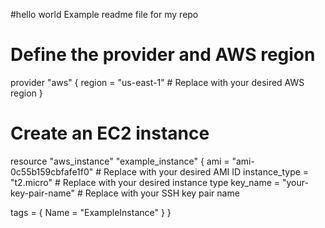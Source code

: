 #hello world
Example readme file for my repo

# Define the provider and AWS region
provider "aws" {
  region = "us-east-1"  # Replace with your desired AWS region
}

# Create an EC2 instance
resource "aws_instance" "example_instance" {
  ami           = "ami-0c55b159cbfafe1f0"  # Replace with your desired AMI ID
  instance_type = "t2.micro"               # Replace with your desired instance type
  key_name      = "your-key-pair-name"     # Replace with your SSH key pair name

  tags = {
    Name = "ExampleInstance"
  }
}
